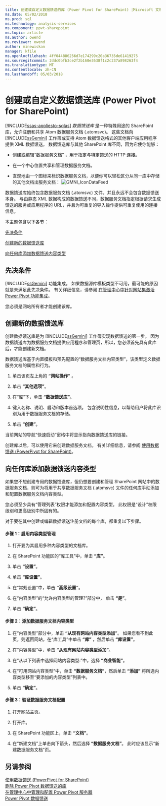 ```yaml
---
title: 创建或自定义数据馈送的库 (Power Pivot for SharePoint) |Microsoft 文档
ms.date: 05/02/2018
ms.prod: sql
ms.technology: analysis-services
ms.component: ppvt-sharepoint
ms.topic: article
ms.author: owend
ms.reviewer: owend
author: minewiskan
manager: kfile
ms.openlocfilehash: 4ff044886256d7e174299c20a36735de61419275
ms.sourcegitcommit: 2ddc0bfb3ce2f2b160e3638f1c2c237a898263f4
ms.translationtype: MT
ms.contentlocale: zh-CN
ms.lasthandoff: 05/03/2018
---
```

# <a name="create-or-customize-a-data-feed-library-power-pivot-for-sharepoint"></a>创建或自定义数据馈送库 (Power Pivot for SharePoint)
[!INCLUDE[ssas-appliesto-sqlas](../../includes/ssas-appliesto-sqlas.md)]
  *数据馈送库* 是一种特殊用途的 SharePoint 库，允许注册和共享 Atom 数据服务文档 (.atomsvc)。 这些文档向 [!INCLUDE[ssGemini](../../includes/ssgemini-md.md)] 工作簿或支持 Atom 数据馈送格式的其他客户端应用程序提供 XML 数据馈送。 数据馈送库与其他 SharePoint 库不同，因为它使你能够：  
  
-   创建或编辑“数据服务文档” ，用于指定与特定馈送的 HTTP 连接。  
  
-   在一个中心位置共享和管理数据服务文档。  
  
-   直观地由一个图标来标识数据服务文档，以便你可以轻松区分从同一库中存储的其他文档出服务文档： ![GMNI_IconDataFeed](../../analysis-services/power-pivot-sharepoint/media/gmni-icondatafeed.gif "GMNI_IconDataFeed")  
  
 数据馈送库始终包含数据服务文档 (.atomsvc) 文件，并且永远不会包含数据馈送本身。 与由静态 XML 数据构成的数据馈送不同，数据服务文档指定根据请求生成馈送的服务或应用程序的 URL，并且为可重复的导入操作提供可重复使用的连接信息。  
  
 本主题包含以下各节：  
  
 [先决条件](#prereq)  
  
 [创建新的数据馈送库](#createlib)  
  
 [向任何库添加数据馈送内容类型](#addtolib)  
  
##  <a name="prereq"></a> 先决条件  
 [!INCLUDE[ssGemini](../../includes/ssgemini-md.md)] 功能集成。 如果数据源库模板类型不可用，最可能的原因就是未满足此先决条件。 有关详细信息，请参阅 [在管理中心中针对网站集激活 Power Pivot 功能集成](../../analysis-services/power-pivot-sharepoint/activate-power-pivot-integration-for-site-collections-in-ca.md)。  
  
 您必须是网站所有者才能创建该库。  
  
##  <a name="createlib"></a> 创建新的数据馈送库  
 创建数据馈送库是为 [!INCLUDE[ssGemini](../../includes/ssgemini-md.md)] 工作簿实现数据馈送的第一步。 因为数据馈送库为数据服务文档提供应用程序和管理页，所以，您必须首先具有此库后，才能创建新文档。  
  
 数据馈送库基于内置模板和预先配置的“数据服务文档内容类型”，该类型定义数据服务文档的属性和行为。  
  
1.  单击该页左上角的 **“网站操作”** 。  
  
2.  单击 **“其他选项”**。  
  
3.  在“库”下，单击 **“数据馈送库”**。  
  
4.  键入名称、说明、启动和版本首选项。 包含说明性信息，以帮助用户将此库识别为用于数据服务文档的存储。  
  
5.  单击 **“创建”**。  
  
 当前网站的导航“快速启动”窗格中将显示指向数据馈送库的链接。  
  
 创建库以后，可以使用它来创建数据服务文档。 有关详细信息，请参阅 [使用数据馈送 (PowerPivot for SharePoint)](../../analysis-services/power-pivot-sharepoint/use-data-feeds-power-pivot-for-sharepoint.md)。  
  
##  <a name="addtolib"></a> 向任何库添加数据馈送内容类型  
 如果您不想创建专用的数据馈送库，但仍想要创建和管理 SharePoint 网站中的数据服务文档，则可为将用于共享数据服务文档 (.atomsvc) 文件的任何库手动添加和配置数据服务文档内容类型。  
  
 您必须至少具有“管理列表”权限才能添加和配置内容类型。 此权限是“设计”权限级别和更高级别中所固有的。  
  
 对于要在其中创建或编辑数据馈送注册文档的每个库，都重复以下步骤。  
  
#### <a name="step-1-enable-content-type-management"></a>步骤 1：启用内容类型管理  
  
1.  打开要为其启用多种内容类型的文档库。  
  
2.  在 SharePoint 功能区的“库工具”中，单击 **“库”**。  
  
3.  单击 **“设置”**。  
  
4.  单击 **“库设置”**。  
  
5.  在“常规设置”中，单击 **“高级设置”**。  
  
6.  在“内容类型”的“允许内容类型的管理?”部分中， 单击 **“是”**。  
  
7.  单击 **“确定”**。  
  
#### <a name="step-2-add-the-data-service-document-content-type"></a>步骤 2：添加数据服务文档内容类型  
  
1.  在“内容类型”部分中，单击 **“从现有网站内容类型添加”**。 如果您看不到此页，则返回网站，在“库工具”中单击 **“库”** ，然后单击 **“库设置”**。  
  
2.  在“内容类型”中，单击 **“从现有网站内容类型添加”**。  
  
3.  在“从以下列表中选择网站内容类型:”中，选择 **“商业智能”**。  
  
4.  在“可用网站内容类型”中，单击 **“数据服务文档”**，然后单击 **“添加”** 将所选内容类型移至“要添加的内容类型”列表中。  
  
5.  单击 **“确定”**。  
  
#### <a name="step-3-verify-data-service-document-configuration"></a>步骤 3：验证数据服务文档配置  
  
1.  打开网站主页。  
  
2.  打开库。  
  
3.  在 SharePoint 功能区上，单击 **“文档”**。  
  
4.  在“新建文档”上单击向下箭头，然后选择 **“数据服务文档”**。 此时应该显示“新建数据服务文档”页。  
  
## <a name="see-also"></a>另请参阅  
 [使用数据馈送 (PowerPivot for SharePoint)](../../analysis-services/power-pivot-sharepoint/use-data-feeds-power-pivot-for-sharepoint.md)   
 [删除 Power Pivot 数据馈送的库](../../analysis-services/power-pivot-sharepoint/delete-a-power-pivot-data-feed-library.md)   
 [在管理中心中管理和配置 Power Pivot 服务器](../../analysis-services/power-pivot-sharepoint/power-pivot-server-administration-and-configuration-in-central-administration.md)   
 [Power Pivot 数据馈送](../../analysis-services/power-pivot-sharepoint/power-pivot-data-feeds.md)  
  
  
